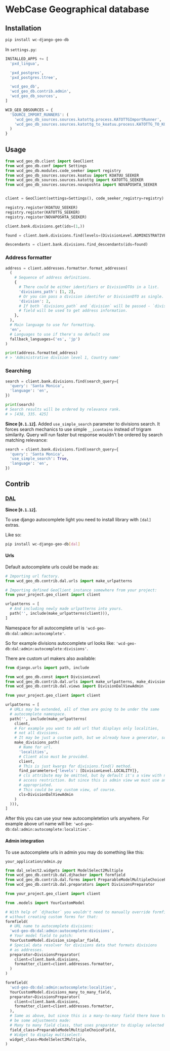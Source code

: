 # WebCase Geographical database

## Installation

```sh
pip install wc-django-geo-db
```

In `settings.py`:

```python
INSTALLED_APPS += [
  'pxd_lingua',

  'pxd_postgres',
  'pxd_postgres.ltree',

  'wcd_geo_db',
  'wcd_geo_db.contrib.admin',
  'wcd_geo_db_sources',
]

WCD_GEO_DBSOURCES = {
  'SOURCE_IMPORT_RUNNERS': (
    'wcd_geo_db_sources.sources.katottg.process.KATOTTGImportRunner',
    'wcd_geo_db_sources.sources.katottg_to_koatuu.process.KATOTTG_TO_KOATUUImportRunner',
  )
}
```

## Usage

```python
from wcd_geo_db.client import GeoClient
from wcd_geo_db.conf import Settings
from wcd_geo_db.modules.code_seeker import registry
from wcd_geo_db_sources.sources.koatuu import KOATUU_SEEKER
from wcd_geo_db_sources.sources.katottg import KATOTTG_SEEKER
from wcd_geo_db_sources.sources.novaposhta import NOVAPOSHTA_SEEKER


client = GeoClient(settings=Settings(), code_seeker_registry=registry)

registry.register(KOATUU_SEEKER)
registry.register(KATOTTG_SEEKER)
registry.register(NOVAPOSHTA_SEEKER)

client.bank.divisions.get(ids=(1,))

found = client.bank.divisions.find(levels=(DivisionLevel.ADMINISTRATIVE_LEVEL_1,))

descendants = client.bank.divisions.find_descendants(ids=found)
```

### Address formatter

```python
address = client.addresses.formatter.format_addresses(
  (
    # Sequence of address definitions.
    {
      # There could be either identifiers or DivisionDTOs in a list.
      'divisions_path': [1, 2],
      # Or you can pass a division identifer or DivisionDTO as single.
      'division': 2,
      # If both `divisions_path` and `division` will be passed - `divisions_path`
      # field will be used to get address information.
    },
  ),
  # Main language to use for formatting.
  'en',
  # Languages to use if there's no default one
  fallback_languages=('es', 'jp')
)

print(address.formatted_address)
# > 'Administrative division level 1, Country name'
```

### Searching

```python
search = client.bank.divisions.find(search_query={
  'query': 'Santa Monica',
  'language': 'en',
})

print(search)
# Search results will be ordered by relevance rank.
# > [438, 335. 425]
```

**Since [`0.1.12`].** Added `use_simple_search` parameter to divisions search. It forces search mechanics to use simple `__icontains` instead of trigram similarity. Query will run faster but response wouldn't be ordered by search matching relevance:

```python
search = client.bank.divisions.find(search_query={
  'query': 'Santa Monica',
  'use_simple_search': True,
  'language': 'en',
})
```

## Contrib


### [DAL](https://pypi.org/project/django-autocomplete-light/)

**Since [`0.1.12`].**

To use django autocomplete light you need to install library with `[dal]` extras.

Like so:

```sh
pip install wc-django-geo-db[dal]
```

#### Urls

Default autocomplete urls could be made as:

```python
# Importing url factory.
from wcd_geo_db.contrib.dal.urls import make_urlpatterns

# Importing defined GeoClient instance somewhere from your project:
from your_project.geo_client import client

urlpatterns = [
  # And including newly made urlpatterns into yours.
  path('', include(make_urlpatterns(client))),
]
```

Namespace for all autocomplete url is `'wcd-geo-db:dal:admin:autocomplete'`.

So for example divisions autocomplete url looks like: `'wcd-geo-db:dal:admin:autocomplete:divisions'`.

There are custom url makers also available:

```python
from django.urls import path, include

from wcd_geo_db.const import DivisionLevel
from wcd_geo_db.contrib.dal.urls import make_urlpatterns, make_divisions_path, autocomplete_namespace
from wcd_geo_db.contrib.dal.views import DivisionDalViewAdmin

from your_project.geo_client import client

urlpatterns = [
  # URLs may be extended, all of them are going to be under the same
  # autocomplete namespace.
  path('', include(make_urlpatterns(
    client,
    # For example you want to add url that displays only localities,
    # not all divisions.
    # It may be just a custom path, but we already have a generator, so use it:
    make_divisions_path(
      # Name for url.
      'localities',
      # Client also must be provided.
      client,
      # This is just kwargs for divisions.find() method.
      find_parameters={'levels': [DivisionLevel.LOCALITY]},
      # cls attribute may be omitted, but by default it's a view with no
      # access restriction. But since this is admin view we must use an
      # appropriated.
      # This could be any custom view, of course.
      cls=DivisionDalViewAdmin
    )
  ))),
]
```

After this you can use your new autocompletetion urls anywhere. For example above url name will be: `'wcd-geo-db:dal:admin:autocomplete:localities'`.

#### Admin integration

To use autocomplete urls in admin you may do something like this:

`your_application/admin.py`
```python
from dal_select2.widgets import ModelSelect2Multiple
from wcd_geo_db.contrib.dal.djhacker import formfield
from wcd_geo_db.contrib.dal.forms import PreparableModelMultipleChoiceField
from wcd_geo_db.contrib.dal.preparators import DivisionsPreparator

from your_project.geo_client import client

from .models import YourCustomModel

# With help of `djhacker` you wouldn't need to manually override formfields
# without creating custom forms for that:
formfield(
  # URL name to autocomplete divisions:
  'wcd-geo-db:dal:admin:autocomplete:divisions',
  # Your model field to patch:
  YourCustomModel.division_singular_field,
  # Special data resolver for divisions data that formats divisions
  # as addresses.
  preparator=DivisionsPreparator(
    client=client.bank.divisions,
    formatter_client=client.addresses.formatter,
  )
)

formfield(
  'wcd-geo-db:dal:admin:autocomplete:localities',
  YourCustomModel.divisions_many_to_many_field,
  preparator=DivisionsPreparator(
    client=client.bank.divisions,
    formatter_client=client.addresses.formatter,
  ),
  # Same as above, but since this is a many-to-many field there have to
  # be some adjustments made:
  # Many to many field class, that uses preparator to display selected values:
  field_class=PreparableModelMultipleChoiceField,
  # Widget to display multiselect:
  widget_class=ModelSelect2Multiple,
)
```
